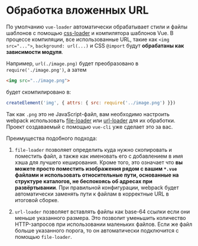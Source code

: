 # Обработка вложенных URL

По умолчанию `vue-loader` автоматически обрабатывает стили и файлы шаблонов с помощью [css-loader](https://github.com/webpack/css-loader) и компилятора шаблонов Vue. В процессе компиляции, все использованные URL, такие как `<img src="...">`, `background: url(...)` и CSS `@import` будут **обрабатаны как зависимости модуля**.

Например, `url(./image.png)` будет преобразовано в `require('./image.png')`, а затем

``` html
<img src="../image.png">
```

будет скомпилировано в:

``` js
createElement('img', { attrs: { src: require('../image.png') }})
```

Так как `.png` это не JavaScript-файл, вам необходимо настроить webpack использовать [file-loader](https://github.com/webpack/file-loader) или [url-loader](https://github.com/webpack/url-loader) для их обработки. Проект создаваемый с помощью `vue-cli` уже сделает это за вас.

Преимущества подобного подхода:

1. `file-loader` позволяет определить куда нужно скопировать и поместить файл, а также как именовать его с добавлением в имя хэша для лучшего кеширования. Кроме того, это означает что **вы можете просто поместить изображения рядом с вашим `*.vue` файлами и использовать относительные пути, основанные на структуре каталогов, не беспокоясь об адресах при развёртывании**. При правильной конфигурации, webpack будет автоматически заменять пути к файлам в корректные URL в итоговой сборке.

2. `url-loader` позволяет вставлять файлы как base-64 ссылки если они меньше указанного размера. Это позволит уменьшить количество HTTP-запросов при использовании маленьких файлов. Если же файл больше указанного порога, то он автоматически подключится с помощью `file-loader`.
